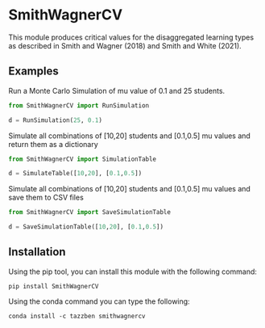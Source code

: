 # SmithWagnerCV
 
This module produces critical values for the disaggregated learning types as described in Smith and Wagner (2018) and Smith and White (2021). 

## Examples

Run a Monte Carlo Simulation of mu value of 0.1 and 25 students.

```python
from SmithWagnerCV import RunSimulation

d = RunSimulation(25, 0.1)

```

Simulate all combinations of [10,20] students and [0.1,0.5] mu values and return them as a dictionary

```python
from SmithWagnerCV import SimulationTable

d = SimulateTable([10,20], [0.1,0.5])

```
Simulate all combinations of [10,20] students and [0.1,0.5] mu values and save them to CSV files

```python
from SmithWagnerCV import SaveSimulationTable 

d = SaveSimulationTable([10,20], [0.1,0.5])

```

## Installation

Using the pip tool, you can install this module with the following command:

```
pip install SmithWagnerCV
```

Using the conda command you can type the following:

```
conda install -c tazzben smithwagnercv  
```
